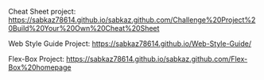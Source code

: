 
Cheat Sheet project:
https://sabkaz78614.github.io/sabkaz.github.com/Challenge%20Project%20Build%20Your%20Own%20Cheat%20Sheet

Web Style Guide Project:
 https://sabkaz78614.github.io/Web-Style-Guide/

Flex-Box Project:
https://sabkaz78614.github.io/sabkaz.github.com/Flex-Box%20homepage
